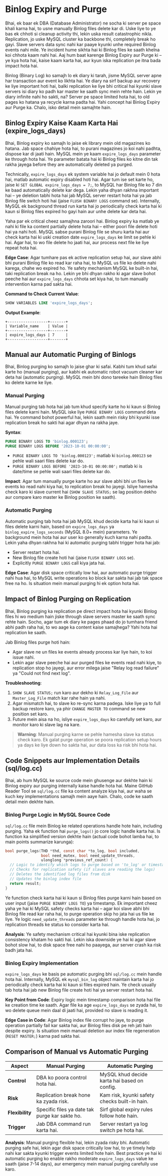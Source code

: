 # Binlog Expiry and Purge

Bhai, ek baar ek DBA (Database Administrator) ne socha ki server pe space khali karna hai, to usne manually Binlog files delete kar di. Uske liye to ye bas ek chhoti si cleanup activity thi, lekin uska result catastrophic nikla. Replication, jo uske MySQL cluster ka backbone thi, completely break ho gayi. Slave servers data sync nahi kar paaye kyunki unhe required Binlog events nahi mile. Ye incident hume sikhta hai ki Binlog files ke saath khelna koi chhota kaam nahi hai. Aaj hum baat karenge Binlog Expiry aur Purge ki – ye kya hota hai, kaise kaam karta hai, aur kyun iska replication pe itna bada impact hota hai.

Binlog (Binary Log) ko samajh lo ek diary ki tarah, jisme MySQL server apne har transaction aur event ko likhta hai. Ye diary na sirf backup aur recovery ke liye important hoti hai, balki replication ke liye bhi critical hai kyunki slave servers isi diary ko padh kar master ke saath sync mein rehte hain. Lekin ye diary infinite nahi ho sakti, na? Server pe space limited hota hai, to old pages ko hatana ya recycle karna padta hai. Yahi concept hai Binlog Expiry aur Purge ka. Chalo, isko detail mein samajhte hain.

## Binlog Expiry Kaise Kaam Karta Hai (expire_logs_days)

Bhai, Binlog expiry ko samajh lo jaise ek library mein old magazines ko hatana. Jab space chahiye hota hai, to purani magazines jo koi nahi padhta, dispose kar di jaati hain. MySQL mein ye kaam `expire_logs_days` parameter ke through hota hai. Ye parameter batata hai ki Binlog files ko kitne din tak rakha jayega before they are automatically deleted ya purged.

Technically, `expire_logs_days` ek system variable hai jo default mein 0 hota hai, matlab automatic expiry disabled hoti hai. Agar tum ise set karte ho, jaise ki `SET GLOBAL expire_logs_days = 7;`, to MySQL har Binlog file ko 7 din ke baad automatically delete kar dega. Lekin yaha dhyan rakhna important hai – ye deletion tabhi hota hai jab MySQL server restart hota hai ya jab Binlog file switch hoti hai (jaise `FLUSH BINARY LOGS` command se). Internally, MySQL ek background thread run karta hai jo periodically check karta hai ki kaun si Binlog files expired ho gayi hain aur unhe delete kar deta hai.

Yaha par ek critical cheez samajhna zaroori hai. Binlog expiry ka matlab ye nahi ki file ka content partially delete hota hai – either poori file delete hoti hai ya nahi hoti. MySQL sabse purani Binlog file se shuru karta hai aur check karta hai ki uski creation date `expire_logs_days` ke limit se pehle ki hai. Agar hai, to wo file delete ho jaati hai, aur process next file ke liye repeat hota hai.

**Edge Case**: Agar tumhare pas ek active replication setup hai, aur slave abhi bhi purani Binlog file ko read kar raha hai, to MySQL us file ko delete nahi karega, chahe wo expired ho. Ye safety mechanism MySQL ke built-in hai, taki replication break na ho. Lekin ye bhi dhyan rakho ki agar slave bohot peeche hai aur `expire_logs_days` chhota set kiya hai, to tum manually intervention karna pad sakta hai.

**Command to Check Current Value**:
```sql
SHOW VARIABLES LIKE 'expire_logs_days';
```

**Output Example**:
```
+------------------+-------+
| Variable_name    | Value |
+------------------+-------+
| expire_logs_days | 7     |
+------------------+-------+
```

## Manual aur Automatic Purging of Binlogs

Bhai, Binlog purging ko samajh lo jaise ghar ki safai. Kabhi tum khud safai karte ho (manual purging), aur kabhi ek automatic robot vacuum cleaner kar deta hai (automatic purging). MySQL mein bhi dono tareeke hain Binlog files ko delete karne ke liye.

### Manual Purging
Manual purging tab hota hai jab tum khud specify karte ho ki kaun si Binlog files delete karni hain. MySQL iske liye `PURGE BINARY LOGS` command deta hai. Ye command bohot powerful hai, lekin saath mein risky bhi kyunki isse replication break ho sakti hai agar dhyan na rakha jaye.

**Syntax**:
```sql
PURGE BINARY LOGS TO 'binlog.000123';
PURGE BINARY LOGS BEFORE '2023-10-01 00:00:00';
```

- `PURGE BINARY LOGS TO 'binlog.000123';` matlab ki `binlog.000123` se pehle wali saari files delete kar do.
- `PURGE BINARY LOGS BEFORE '2023-10-01 00:00:00';` matlab ki is date/time se pehle wali saari files delete kar do.

**Impact**: Agar tum manually purge karte ho aur slave abhi bhi un files ke events ko read nahi kiya hai, to replication break ho jayegi. Isliye hamesha check karo ki slave current hai (`SHOW SLAVE STATUS;` se lag position dekho aur compare karo master ke Binlog position ke saath).

### Automatic Purging
Automatic purging tab hota hai jab MySQL khud decide karta hai ki kaun si files delete karni hain, based on `expire_logs_days` ya `binlog_expire_logs_seconds` (MySQL 8.0+ mein) parameters. Ye background mein hota hai aur user ko generally kuch karna nahi padta. Lekin yaha dhyan rakhna hai ki automatic purging tabhi trigger hota hai jab:
- Server restart hota hai.
- New Binlog file create hoti hai (jaise `FLUSH BINARY LOGS` se).
- Explicitly `PURGE BINARY LOGS` call kiya jata hai.

**Edge Case**: Agar disk space critically low hai, aur automatic purge trigger nahi hua hai, to MySQL write operations ko block kar sakta hai jab tak space free na ho. Is situation mein manual purging hi ek option hota hai.

## Impact of Binlog Purging on Replication

Bhai, Binlog purging ka replication pe direct impact hota hai kyunki Binlog files hi wo medium hain jiske through slave servers master ke saath sync rehte hain. Socho, agar tum ek diary ke pages phaad do jo tumhara friend abhi padh raha hai, to wo aage ka content kaise samajhega? Yahi hota hai replication ke saath.

Jab Binlog files purge hoti hain:
- Agar slave ne un files ke events already process kar liye hain, to koi issue nahi.
- Lekin agar slave peeche hai aur purged files ke events read nahi kiye, to replication stop ho jayegi, aur error milega jaise "Relay log read failure" ya "Could not find next log".

**Troubleshooting**:
1. `SHOW SLAVE STATUS;` run karo aur dekho ki `Relay_Log_File` aur `Master_Log_File` match kar rahe hain ya nahi.
2. Agar mismatch hai, to slave ko re-sync karna padega. Iske liye ya to full backup restore karo, ya phir `CHANGE MASTER TO` command se new position set karo.
3. Future mein aisa na ho, isliye `expire_logs_days` ko carefully set karo, aur monitor karo ki slave lag na kare.

> **Warning**: Manual purging karne se pehle hamesha slave ka status check karo. Ek galat purge operation se poora replication setup hours ya days ke liye down ho sakta hai, aur data loss ka risk bhi hota hai.

## Code Snippets aur Implementation Details (sql/log.cc)

Bhai, ab hum MySQL ke source code mein ghusenge aur dekhte hain ki Binlog expiry aur purging internally kaise handle hota hai. Maine GitHub Reader Tool se `sql/log.cc` file ka content analyze kiya hai, aur waha se kuch key implementations samajh mein aaye hain. Chalo, code ke saath detail mein dekhte hain.

### Binlog Purge Logic in MySQL Source Code
`sql/log.cc` file mein Binlog ke related operations handle hote hain, including purging. Yaha ek function hai `purge_logs()` jo core logic handle karta hai. Is function ka simplified version dekhte hain (actual code bohot lamba hai, to main points summarize karunga):

```c
bool purge_logs(THD *thd, const char *to_log, bool included,
                bool need_mutex, bool need_update_threads,
                ulonglong *previous_ref_count) {
  // Logic to identify which logs to purge based on 'to_log' or timestamp
  // Checks for replication safety (if slaves are reading the logs)
  // Deletes the identified log files from disk
  // Updates the binlog index file
  return result;
}
```

Ye function check karta hai ki kaun si Binlog files purge karni hain based on user input (jaise `PURGE BINARY LOGS TO`) ya timestamp. Ek important cheez yaha ye hai ki MySQL safety checks karta hai – agar koi slave abhi bhi Binlog file read kar raha hai, to purge operation skip ho jata hai us file ke liye. Ye logic `need_update_threads` parameter ke through handle hota hai, jo replication threads ke status ko consider karta hai.

**Analysis**: Ye safety mechanism critical hai kyunki bina iske replication consistency khatam ho sakti hai. Lekin iska downside ye hai ki agar slave bohot slow hai, to disk space free nahi ho paayega, aur server crash ka risk badh jata hai.

### Binlog Expiry Implementation
`expire_logs_days` ke basis pe automatic purging bhi `sql/log.cc` mein handle hota hai. Internally, MySQL ek `mysql_bin_log` object maintain karta hai jo periodically check karta hai ki kaun si files expired hain. Ye check usually tab hota hai jab new Binlog file create hoti hai ya server restart hota hai.

**Key Point from Code**: Expiry logic mein timestamp comparison hota hai file ke creation time ke saath. Agar file ka age `expire_logs_days` se zyada hai, to wo delete queue mein daal di jaati hai, provided no slave is reading it.

**Edge Case in Code**: Agar Binlog index file corrupt ho jaye, to purge operation partially fail kar sakta hai, aur Binlog files disk pe reh jati hain despite expiry. Is situation mein manual deletion aur index file regeneration (`RESET MASTER;`) karna pad sakta hai.

## Comparison of Manual vs Automatic Purging

| **Aspect**              | **Manual Purging**                           | **Automatic Purging**                       |
|-------------------------|----------------------------------------------|---------------------------------------------|
| **Control**             | DBA ko poora control hota hai.              | MySQL khud decide karta hai based on config.|
| **Risk**                | Replication break hone ka zyada risk.       | Kam risk, kyunki safety checks built-in hain.|
| **Flexibility**         | Specific files ya date tak purge kar sakte ho. | Sirf global expiry rules follow hote hain.  |
| **Trigger**             | Jab DBA command run karta hai.              | Server restart ya log switch pe hota hai.   |

**Analysis**: Manual purging flexible hai, lekin zyada risky bhi. Automatic purging safe hai, lekin agar disk space critically low hai, to ye timely help nahi kar sakta kyunki trigger events limited hote hain. Best practice ye hai ki automatic purging ko enable rakho moderate `expire_logs_days` value ke saath (jaise 7-14 days), aur emergency mein manual purging carefully use karo.